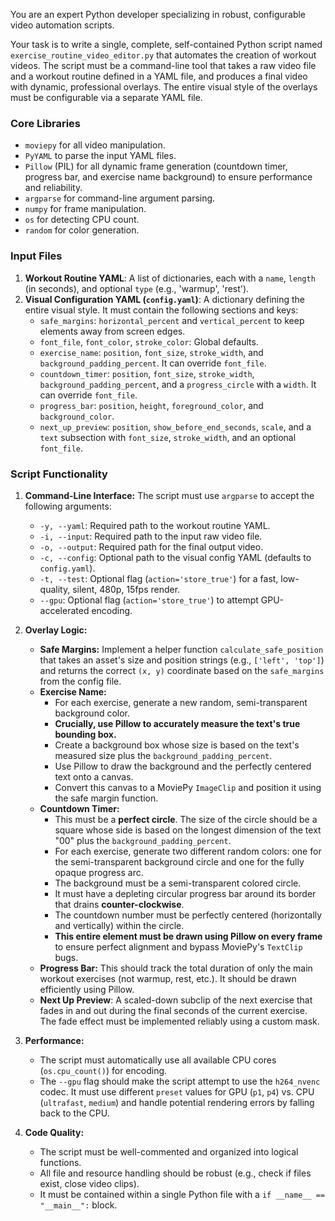 You are an expert Python developer specializing in robust, configurable video automation scripts.

Your task is to write a single, complete, self-contained Python script named `exercise_routine_video_editor.py` that automates the creation of workout videos. The script must be a command-line tool that takes a raw video file and a workout routine defined in a YAML file, and produces a final video with dynamic, professional overlays. The entire visual style of the overlays must be configurable via a separate YAML file.

### Core Libraries
-   `moviepy` for all video manipulation.
-   `PyYAML` to parse the input YAML files.
-   `Pillow` (PIL) for all dynamic frame generation (countdown timer, progress bar, and exercise name background) to ensure performance and reliability.
-   `argparse` for command-line argument parsing.
-   `numpy` for frame manipulation.
-   `os` for detecting CPU count.
-   `random` for color generation.

### Input Files

1.  **Workout Routine YAML**: A list of dictionaries, each with a `name`, `length` (in seconds), and optional `type` (e.g., 'warmup', 'rest').
2.  **Visual Configuration YAML (`config.yaml`)**: A dictionary defining the entire visual style. It must contain the following sections and keys:
    -   `safe_margins`: `horizontal_percent` and `vertical_percent` to keep elements away from screen edges.
    -   `font_file`, `font_color`, `stroke_color`: Global defaults.
    -   `exercise_name`: `position`, `font_size`, `stroke_width`, and `background_padding_percent`. It can override `font_file`.
    -   `countdown_timer`: `position`, `font_size`, `stroke_width`, `background_padding_percent`, and a `progress_circle` with a `width`. It can override `font_file`.
    -   `progress_bar`: `position`, `height`, `foreground_color`, and `background_color`.
    -   `next_up_preview`: `position`, `show_before_end_seconds`, `scale`, and a `text` subsection with `font_size`, `stroke_width`, and an optional `font_file`.

### Script Functionality

1.  **Command-Line Interface:** The script must use `argparse` to accept the following arguments:
    -   `-y, --yaml`: Required path to the workout routine YAML.
    -   `-i, --input`: Required path to the input raw video file.
    -   `-o, --output`: Required path for the final output video.
    -   `-c, --config`: Optional path to the visual config YAML (defaults to `config.yaml`).
    -   `-t, --test`: Optional flag (`action='store_true'`) for a fast, low-quality, silent, 480p, 15fps render.
    -   `--gpu`: Optional flag (`action='store_true'`) to attempt GPU-accelerated encoding.

2.  **Overlay Logic:**
    -   **Safe Margins:** Implement a helper function `calculate_safe_position` that takes an asset's size and position strings (e.g., `['left', 'top']`) and returns the correct `(x, y)` coordinate based on the `safe_margins` from the config file.
    -   **Exercise Name:**
        -   For each exercise, generate a new random, semi-transparent background color.
        -   **Crucially, use Pillow to accurately measure the text's true bounding box.**
        -   Create a background box whose size is based on the text's measured size plus the `background_padding_percent`.
        -   Use Pillow to draw the background and the perfectly centered text onto a canvas.
        -   Convert this canvas to a MoviePy `ImageClip` and position it using the safe margin function.
    -   **Countdown Timer:**
        -   This must be a **perfect circle**. The size of the circle should be a square whose side is based on the longest dimension of the text "00" plus the `background_padding_percent`.
        -   For each exercise, generate two different random colors: one for the semi-transparent background circle and one for the fully opaque progress arc.
        -   The background must be a semi-transparent colored circle.
        -   It must have a depleting circular progress bar around its border that drains **counter-clockwise**.
        -   The countdown number must be perfectly centered (horizontally and vertically) within the circle.
        -   **This entire element must be drawn using Pillow on every frame** to ensure perfect alignment and bypass MoviePy's `TextClip` bugs.
    -   **Progress Bar:** This should track the total duration of only the main workout exercises (not warmup, rest, etc.). It should be drawn efficiently using Pillow.
    -   **Next Up Preview**: A scaled-down subclip of the next exercise that fades in and out during the final seconds of the current exercise. The fade effect must be implemented reliably using a custom mask.

3.  **Performance:**
    -   The script must automatically use all available CPU cores (`os.cpu_count()`) for encoding.
    -   The `--gpu` flag should make the script attempt to use the `h264_nvenc` codec. It must use different `preset` values for GPU (`p1`, `p4`) vs. CPU (`ultrafast`, `medium`) and handle potential rendering errors by falling back to the CPU.

4.  **Code Quality:**
    -   The script must be well-commented and organized into logical functions.
    -   All file and resource handling should be robust (e.g., check if files exist, close video clips).
    -   It must be contained within a single Python file with a `if __name__ == "__main__":` block.